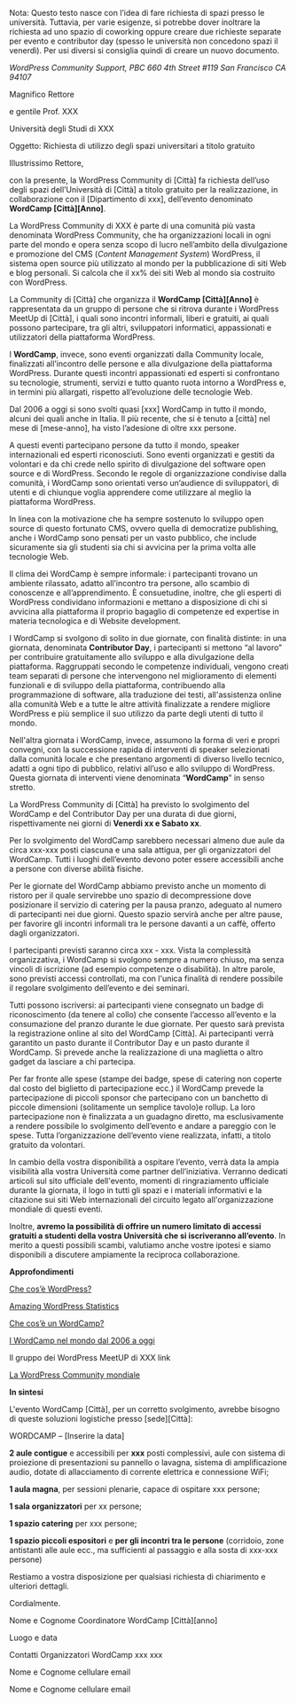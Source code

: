 Nota: Questo testo nasce con l’idea di fare richiesta di spazi presso le università. Tuttavia, per varie esigenze, si potrebbe dover inoltrare la richiesta ad uno spazio di coworking oppure creare due richieste separate per evento e contributor day (spesso le università non concedono spazi il venerdì). Per usi diversi si consiglia quindi di creare un nuovo documento.

_WordPress Community Support, PBC
660 4th Street #119
San Francisco CA 94107_

Magnifico Rettore 

e gentile Prof. XXX

Università degli Studi di XXX

Oggetto: Richiesta di utilizzo degli spazi universitari a titolo gratuito
 
Illustrissimo Rettore,

con la presente, la WordPress Community di [Città] fa richiesta dell’uso degli spazi dell’Università di [Città] a titolo gratuito per la realizzazione, in collaborazione con il [Dipartimento di xxx], dell’evento denominato **WordCamp [Città][Anno]**.

La WordPress Community di XXX è parte di una comunità più vasta denominata WordPress Community, che ha organizzazioni locali in ogni parte del mondo e opera senza scopo di lucro nell’ambito della divulgazione e promozione del CMS (*Content Management System*) WordPress, il sistema open source più utilizzato al mondo per la pubblicazione di siti Web e blog personali. Si calcola che il xx% dei siti Web al mondo sia costruito con WordPress.

La Community di [Città] che organizza il **WordCamp [Città][Anno]** è rappresentata da un gruppo di persone che si ritrova durante i WordPress MeetUp di [Città], i quali sono incontri informali, liberi e gratuiti, ai quali possono partecipare, tra gli altri, sviluppatori informatici, appassionati e utilizzatori della piattaforma WordPress.

I **WordCamp**, invece, sono eventi organizzati dalla Community locale, finalizzati all’incontro delle persone e alla divulgazione della piattaforma WordPress. Durante questi incontri appassionati ed esperti si confrontano su tecnologie, strumenti, servizi e tutto quanto ruota intorno a WordPress e, in termini più allargati, rispetto all’evoluzione delle tecnologie Web.

Dal 2006 a oggi si sono svolti quasi [xxx] WordCamp in tutto il mondo, alcuni dei quali anche in Italia. Il più recente, che si è tenuto a [città] nel mese di [mese-anno], ha visto l’adesione di oltre xxx persone.

A questi eventi partecipano persone da tutto il mondo, speaker internazionali ed esperti riconosciuti. Sono eventi organizzati e gestiti da volontari e da chi crede nello spirito di divulgazione del software open source e di WordPress. Secondo le regole di organizzazione condivise dalla comunità, i WordCamp sono orientati verso un’audience di sviluppatori, di utenti e di chiunque voglia apprendere come utilizzare al meglio la piattaforma WordPress.
 
In linea con la motivazione che ha sempre sostenuto lo sviluppo open source di questo fortunato CMS, ovvero quella di democratize publishing, anche i WordCamp sono pensati per un vasto pubblico, che include sicuramente sia gli studenti sia chi si avvicina per la prima volta alle tecnologie Web.

Il clima dei WordCamp è sempre informale: i partecipanti trovano un ambiente rilassato, adatto all’incontro tra persone, allo scambio di conoscenze e all’apprendimento. È consuetudine, inoltre, che gli esperti di WordPress condividano informazioni e mettano a disposizione di chi si avvicina alla piattaforma il proprio bagaglio di competenze ed expertise in materia tecnologica e di Website development.

I WordCamp si svolgono di solito in due giornate, con finalità distinte: in una giornata, denominata **Contributor Day**, i partecipanti si mettono “al lavoro” per contribuire gratuitamente allo sviluppo e alla divulgazione della piattaforma. Raggruppati secondo le competenze individuali, vengono creati team separati di persone che intervengono nel miglioramento di elementi funzionali e di sviluppo della piattaforma, contribuendo alla programmazione di software, alla traduzione dei testi, all'assistenza online alla comunità Web e a tutte le altre attività finalizzate a rendere migliore WordPress e più semplice il suo utilizzo da parte degli utenti di tutto il mondo.

Nell'altra giornata i WordCamp, invece, assumono la forma di veri e propri convegni, con la successione rapida di interventi di speaker selezionati dalla comunità locale e che presentano argomenti di diverso livello tecnico, adatti a ogni tipo di pubblico, relativi all’uso e allo sviluppo di WordPress. Questa giornata di interventi viene denominata “**WordCamp**” in senso stretto.

La WordPress Community di [Città] ha previsto lo svolgimento del WordCamp e del Contributor Day per una durata di due giorni, rispettivamente nei giorni di **Venerdi xx e Sabato xx**.

Per lo svolgimento del WordCamp sarebbero necessari almeno due aule da circa xxx-xxx posti ciascuna e una sala attigua, per gli organizzatori del WordCamp. Tutti i luoghi dell’evento devono poter essere accessibili anche a persone con diverse abilità fisiche.

Per le giornate del WordCamp abbiamo previsto anche un momento di ristoro   per il quale servirebbe uno spazio di decompressione dove posizionare il servizio di catering per la pausa pranzo,  adeguato al numero di partecipanti nei due giorni. Questo spazio servirà anche per altre pause, per favorire gli incontri informali tra le persone davanti a un caffè, offerto dagli organizzatori.

I partecipanti previsti saranno circa xxx - xxx. Vista la complessità organizzativa, i WordCamp si svolgono sempre a numero chiuso, ma senza vincoli di iscrizione (ad esempio competenze o disabilità). In altre parole, sono previsti accessi controllati, ma con l'unica finalità di rendere possibile il regolare svolgimento dell’evento e dei seminari.

Tutti possono iscriversi: ai partecipanti viene consegnato un badge di riconoscimento (da tenere al collo) che consente l’accesso all’evento e la consumazione del pranzo durante le due giornate. Per questo sarà prevista la registrazione online al sito del WordCamp [Città]. Ai partecipanti verrà garantito un pasto durante il Contributor Day e un pasto durante il WordCamp. Si prevede anche la realizzazione di una maglietta o altro gadget da lasciare a chi partecipa.

Per far fronte alle spese (stampe dei badge, spese di catering non coperte dal costo del biglietto di partecipazione ecc.) il WordCamp prevede la partecipazione di piccoli sponsor che partecipano con un banchetto di piccole dimensioni (solitamente un semplice tavolo)e rollup. La loro partecipazione non è finalizzata a un guadagno diretto, ma esclusivamente a rendere possibile lo svolgimento dell’evento e   andare a pareggio con le spese. Tutta l’organizzazione dell’evento viene realizzata, infatti, a titolo gratuito da volontari.

In cambio della vostra disponibilità a ospitare l’evento, verrà data la ampia visibilità alla vostra Università come partner dell’iniziativa. Verranno dedicati articoli sul sito ufficiale dell'evento, momenti di ringraziamento ufficiale durante la giornata, il logo in tutti gli spazi e i materiali informativi e la citazione sui siti Web internazionali del circuito legato all'organizzazione mondiale di questi eventi.

Inoltre, **avremo la possibilità di offrire un numero limitato di accessi gratuiti a studenti della vostra Università che si iscriveranno all’evento**. In merito a questi possibili scambi, valutiamo anche vostre ipotesi e siamo disponibili a discutere ampiamente la reciproca collaborazione.
 
**Approfondimenti**
 
[Che cos’è WordPress?](https://wordpress.org/about/)

[Amazing WordPress Statistics](http://expandedramblings.com/index.php/wordpress-statistics/)

[Che cos’è un WordCamp?](http://central.wordcamp.org/)

[I WordCamp nel mondo dal 2006 a oggi](https://central.wordcamp.org/schedule/past-wordcamps/)

Il gruppo dei WordPress MeetUP di XXX link

[La WordPress Community mondiale](https://make.wordpress.org/)
 
**In sintesi**
 
L'evento WordCamp [Città], per un corretto svolgimento, avrebbe bisogno di queste soluzioni logistiche presso [sede][Città]:
 
WORDCAMP – [Inserire la data]

**2 aule contigue** e accessibili per **xxx** posti complessivi, aule con sistema di proiezione di presentazioni su pannello o lavagna, sistema di amplificazione audio, dotate di allacciamento di corrente elettrica e connessione WiFi;

**1 aula magna**, per sessioni plenarie, capace di ospitare xxx persone;

**1 sala organizzatori** per xx persone;

**1 spazio catering** per xxx persone;

**1 spazio piccoli espositori** e **per gli incontri tra le persone** (corridoio, zone antistanti alle aule ecc., ma sufficienti al passaggio e alla sosta di xxx-xxx persone)
 
 
Restiamo a vostra disposizione per qualsiasi richiesta di chiarimento e ulteriori dettagli.
 
Cordialmente.
 
Nome e Cognome
Coordinatore WordCamp [Città][anno]

 
Luogo e data
 
Contatti Organizzatori
WordCamp xxx xxx

Nome e Cognome                   cellulare           email

Nome e Cognome                   cellulare           email

